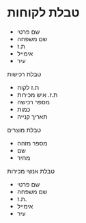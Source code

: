 
טבלת לקוחות
===========

-	שם פרטי
-	שם משפחה
-	ת.ז
-	אימייל
-	עיר

טבלת רכישות
-	ת.ז לקוח
-	ת.ז. איש מכירות
-	מספר רכישה
-	כמות
-	תאריך קנייה

טבלת מוצרים
-	מספר מזהה
-	שם
-	מחיר

טבלת אנשי מכירות
-	שם פרטי
-	שם משפחה
-	ת.ז.
-	אימייל
-	עיר
